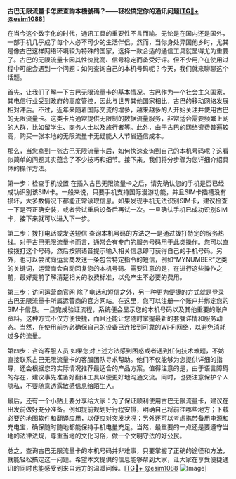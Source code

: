 **古巴无限流量卡怎麽查詢本機號碼？——轻松搞定你的通讯问题[[TG💪+ @esim1088](https://t.me/s/esim1088)]**

在当今这个数字化的时代，通讯工具的重要性不言而喻。无论是在国内还是国外，一部手机几乎成了每个人必不可少的生活伴侣。然而，当你身处异国他乡时，尤其是像古巴这样网络环境较为特殊的国家，选择一款合适的通信工具就显得尤为重要了。古巴的无限流量卡因其性价比高、信号稳定而备受好评。但不少用户在使用过程中可能会遇到一个问题：如何查询自己的本机号码呢？今天，我们就来聊聊这个话题。

首先，让我们了解一下古巴无限流量卡的基本情况。古巴作为一个社会主义国家，其电信行业受到政府的高度管控，因此与世界其他国家相比，古巴的移动网络发展相对滞后。不过，近年来随着国际交流的增多，越来越多的人开始关注并使用古巴的无限流量卡。这类卡片通常提供无限制的数据流量服务，非常适合需要频繁上网的人群，比如留学生、商务人士以及旅行者等。此外，由于古巴的网络资费普遍较高，购买一张本地的无限流量卡无疑能大大节省通信成本。

那么，当您拿到一张古巴无限流量卡后，如何快速查询到自己的本机号码呢？这看似简单的问题其实蕴含了不少技巧和细节。接下来，我们将分步骤为您详细介绍具体的操作方法。

第一步：检查手机设置
在插入古巴无限流量卡之后，请先确认您的手机是否已经成功识别该SIM卡。一般来说，只要手机支持国际漫游功能，并且SIM卡插槽没有损坏，大多数情况下都能正常读取信息。如果发现手机无法识别SIM卡，建议检查一下是否正确安装，或者尝试重启设备后再试一次。一旦确认手机已成功识别SIM卡，接下来就可以进入下一步。

第二步：拨打电话或发送短信
查询本机号码的方法之一是通过拨打特定的服务热线。对于古巴无限流量卡而言，通常会有专门的服务号码用于此类操作。您可以直接拨打这个号码，然后按照语音提示输入相关信息即可获得自己的手机号码。另外，也可以尝试向运营商发送一条包含特定指令的短信，例如“MYNUMBER”之类的关键词，运营商会自动回复您的本机号码。需要注意的是，在进行这些操作之前，最好提前了解清楚相关的收费标准，以免产生不必要的费用。

第三步：访问运营商官网
除了电话和短信之外，另一种更为便捷的方式就是登录古巴无限流量卡所属运营商的官方网站。在这里，您可以注册一个账户并绑定您的SIM卡信息。一旦完成验证流程，系统便会显示您的本机号码以及其他重要的账户资料。这种方式不仅方便快捷，而且还能让您随时掌握最新的套餐详情和服务动态。当然，在使用前务必确保自己的设备已连接到可靠的Wi-Fi网络，以避免消耗过多的流量。

第四步：咨询客服人员
如果您对上述方法感到困惑或者遇到任何技术难题，不妨直接联系古巴无限流量卡的客服团队寻求帮助。他们不仅能够为您提供详细的指导，还会根据您的实际情况推荐最适合的产品方案。值得注意的是，由于语言障碍的存在，建议事先准备好翻译工具以便更好地沟通交流。同时，也要注意保护个人隐私，不要随意透露敏感信息给陌生人。

最后，还有一个小贴士要分享给大家：为了保证顺利使用古巴无限流量卡，建议在出发前做好充分准备。例如提前规划好行程安排，明确自己将前往哪些地方；下载必要的地图软件和翻译应用，以便应对突发状况；另外还可以考虑携带备用电源和充电宝，确保随时随地都能保持手机电量充足。当然，最重要的一点还是要遵守当地的法律法规，尊重当地的文化习俗，做一个文明守法的好公民。

总之，查询古巴无限流量卡的本机号码并非难事，只要掌握了正确的途径和方法，就能轻松搞定这一问题。希望本文提供的信息能够帮到大家，让大家在享受便捷通讯的同时也能感受到来自远方的温暖问候。[[TG💪+ @esim1088](https://t.me/s/esim1088) ![Image](https://i.postimg.cc/4NQfJmqS/Snipaste-2025-05-13-00-14-12.png)]